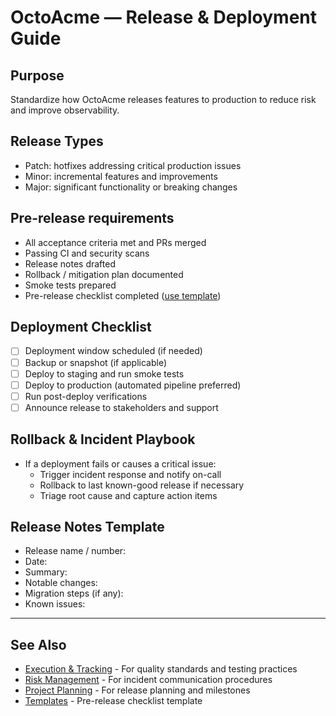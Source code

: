 # OctoAcme — Release & Deployment Guide

## Purpose
Standardize how OctoAcme releases features to production to reduce risk and improve observability.

## Release Types
- Patch: hotfixes addressing critical production issues
- Minor: incremental features and improvements
- Major: significant functionality or breaking changes

## Pre-release requirements
- All acceptance criteria met and PRs merged
- Passing CI and security scans
- Release notes drafted
- Rollback / mitigation plan documented
- Smoke tests prepared
- Pre-release checklist completed ([use template](../templates/pre-release-checklist.md))

## Deployment Checklist
- [ ] Deployment window scheduled (if needed)
- [ ] Backup or snapshot (if applicable)
- [ ] Deploy to staging and run smoke tests
- [ ] Deploy to production (automated pipeline preferred)
- [ ] Run post-deploy verifications
- [ ] Announce release to stakeholders and support

## Rollback & Incident Playbook
- If a deployment fails or causes a critical issue:
  - Trigger incident response and notify on-call
  - Rollback to last known-good release if necessary
  - Triage root cause and capture action items

## Release Notes Template
- Release name / number:
- Date:
- Summary:
- Notable changes:
- Migration steps (if any):
- Known issues:

---

## See Also

- [Execution & Tracking](octoacme-execution-and-tracking.md) - For quality standards and testing practices
- [Risk Management](octoacme-risks-and-communication.md) - For incident communication procedures
- [Project Planning](octoacme-project-planning.md) - For release planning and milestones
- [Templates](templates/pre-release-checklist.md) - Pre-release checklist template
